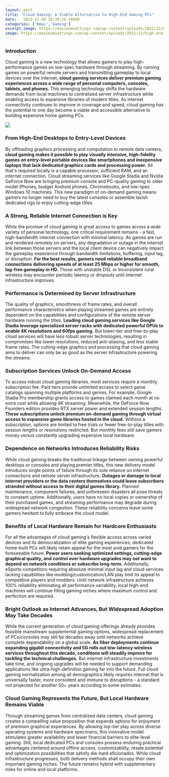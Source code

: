 ```yaml
---
layout: post
title: "Cloud Gaming: A Viable Alternative to High-End Gaming PCs"
date:   2023-12-30 18:39:16 +0000
categories: ['News','Gaming']
excerpt_image: https://maximumsettings.com/wp-content/uploads/2022/12/high-end-gaming-system-scaled.jpg
image: https://maximumsettings.com/wp-content/uploads/2022/12/high-end-gaming-system-scaled.jpg
---
```


### Introduction
Cloud gaming is a new technology that allows gamers to play high-performance games on low-spec hardware through streaming. By running games on powerful remote servers and transmitting gameplay to local devices over the internet, **cloud gaming services deliver premium gaming experiences across a wide range of personal computers, consoles, tablets, and phones.** This emerging technology shifts the hardware demands from local machines to centralized server infrastructure while enabling access to expansive libraries of modern titles. As internet connectivity continues to improve in coverage and speed, cloud gaming has the potential to one day become a viable and accessible alternative to building expensive home gaming PCs.

![](https://maximumsettings.com/wp-content/uploads/2022/12/high-end-gaming-system-scaled.jpg)
### From High-End Desktops to Entry-Level Devices 
By offloading graphics processing and computation to remote data centers, **cloud gaming makes it possible to play visually intensive, high-fidelity games on entry-level portable devices like smartphones and inexpensive laptops that lack dedicated graphics cards and processing power.** All that's required locally is a capable processor, sufficient RAM, and an internet connection. Cloud streaming services like Google Stadia and Nvidia GeForce Now are bringing premium console and PC-quality gaming to older model iPhones, budget Android phones, Chromebooks, and low-spec Windows 10 machines. This new paradigm of on-demand gaming means gamers no longer need to buy the latest consoles or assemble lavish dedicated rigs to enjoy cutting-edge titles.
### A Strong, Reliable Internet Connection is Key
While the promise of cloud gaming is great access to games across a wide variety of personal technology, one critical requirement remains - a fast, high-bandwidth internet connection with minimal latency. As games are run and rendered remotely on servers, any degradation or outage in the internet link between those servers and the local client device can negatively impact the gameplay experience through bandwidth limitations, buffering, input lag, or disruption. **For the best results, gamers need reliable broadband connections delivering speeds of at least 25 Mbps or higher for smooth, lag-free gameplay in HD.** Those with unstable DSL or inconsistent rural wireless may encounter periodic latency or dropouts until internet infrastructure improves.
### Performance is Determined by Server Infrastructure  
The quality of graphics, smoothness of frame rates, and overall performance characteristics when playing streamed games are entirely dependent on the capabilities and configurations of the remote server hardware running the titles. **Leading cloud gaming services like Google Stadia leverage specialized server racks with dedicated powerful GPUs to enable 4K resolutions and 60fps gaming.** But lower-tier and free-to-play cloud services will have less robust server technologies, resulting in compromises like lower resolutions, reduced anti-aliasing, and less stable frame rates. The cutting-edge graphics and processing that cloud gaming aims to deliver can only be as good as the server infrastructure powering the streams.
### Subscription Services Unlock On-Demand Access
To access robust cloud gaming libraries, most services require a monthly subscription fee. Paid tiers provide unlimited access to select game catalogs spanning multiple platforms and genres. For example, Google Stadia Pro membership grants access to games claimed each month at no extra cost while allowing 4K streaming. Meanwhile, the GeForce Now Founders edition provides RTX server power and extended session lengths. **These subscriptions unlock premium on-demand gaming through virtual access to expansive game libraries hosted in the cloud.** Without a subscription, options are limited to free trials or fewer free-to-play titles with session lengths or resolutions restricted. But monthly fees still save gamers money versus constantly upgrading expensive local hardware. 
### Dependence on Networks Introduces Reliability Risks
While cloud gaming breaks the traditional linkage between owning powerful desktops or consoles and playing premier titles, this new delivery model introduces single points of failure through its sole reliance on internet connections and remote server infrastructure. **Outages or damage to local internet providers or the data centers themselves could leave subscribers stranded without access to their digital games library.** Planned maintenance, component failures, and unforeseen disasters all pose threats to constant uptime. Additionally, users have no local copies or ownership of their purchased games, and streaming performance may degrade during widespread network congestion. These reliability concerns leave some gamers hesitant to fully embrace the cloud model.
### Benefits of Local Hardware Remain for Hardcore Enthusiasts  
For all the advantages of cloud gaming's flexible access across varied devices and its democratization of elite gaming experiences, dedicated home-built PCs will likely retain appeal for the most avid gamers for the foreseeable future. **Power users seeking optimized settings, cutting-edge graphical quality, and control over hardware upgrades may not want to depend on network conditions or subscribe long-term.** Additionally, eSports competitors requiring absolute minimal input lag and cloud services lacking capabilities like modding/customization/LAN play limit its appeal to competitive players and modders. Until network infrastructure achieves 100% reliability eliminating all performance variability, local high-end machines will continue filling gaming niches where maximum control and perfection are required.
### Bright Outlook as Internet Advances, But Widespread Adoption May Take Decades    
While the current generation of cloud gaming offerings already provides feasible mainstream supplemental gaming options, widespread replacement of PCs/consoles may still be decades away until networks achieve complete dependability on a global scale. **As fiber deployments continue expanding gigabit connectivity and 5G rolls out low-latency wireless services throughout this decade, conditions will steadily improve for tackling the technical challenges.** But internet infrastructure investments take time, and ongoing upgrades will be needed to support demanding applications like ultra-high-definition gaming far into the future. Full cloud gaming normalization among all demographics likely requires internet that is universally faster, more consistent and immune to disruptions - a standard not projected for another 50+ years according to some estimates.
### Cloud Gaming Represents the Future, But Local Hardware Remains Viable
Through streaming games from centralized data centers, cloud gaming creates a compelling value proposition that expands options for enjoyment of premium graphical experiences. By allowing top-tier play across diverse operating systems and hardware specimens, this innovative model stimulates greater availability and lower financial barriers to elite-level gaming. Still, local dedicated PCs and consoles possess enduring practical advantages centered around offline access, customizability, resale potential and optimization possibilities that satisfy die-hard aficionados. While cloud infrastructure progresses, both delivery methods shall occupy their own important gaming niches. The future remains hybrid with supplementary roles for online and local platforms.